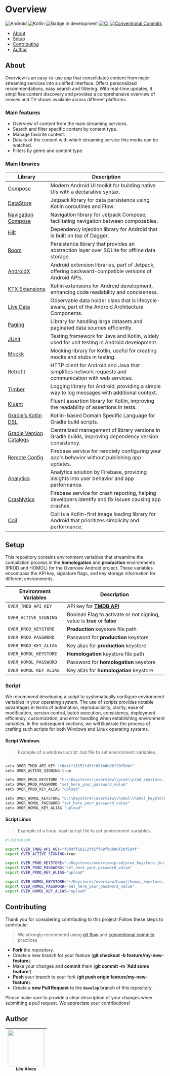 # Overview
![Android](https://img.shields.io/badge/Android-3DDC84?style=for-the-badge&logo=android&logoColor=white)
![Kotlin](https://img.shields.io/badge/kotlin-%237F52FF.svg?style=for-the-badge&logo=kotlin&logoColor=white)
![Badge in development](http://img.shields.io/static/v1?label=STATUS&message=IN%20DEVELOPMENT&color=GREEN&style=for-the-badge)
[![CI](https://github.com/leoallvez/overview/actions/workflows/ci.yml/badge.svg)](https://github.com/leoallvez/overview/actions/workflows/ci.yml)
[![Conventional Commits](https://img.shields.io/badge/Conventional%20Commits-1.0.0-yellow.svg)](https://conventionalcommits.org)

<!-- indice-->
- [About](#about)
- [Setup](#setup)
- [Contributing](#contributing)
- [Author](#author)

## About
Overview is an easy-to-use app that consolidates content from major streaming services into a unified interface. Offers personalized recommendations, easy search and filtering. With real-time updates, it simplifies content discovery and provides a comprehensive overview of movies and TV shows available across different platforms.

### Main features

- Overview of content from the main streaming services.
- Search and filter specific content by content type.
- Manage favorite content.
- Details of the content with which streaming service this media can be watched.
- Filters by genre and content type.

### Main libraries

| **Library**                   | **Description**                                                                                        |
|-------------------------------|--------------------------------------------------------------------------------------------------------|
| [Compose][1]                  | Modern Android UI toolkit for building native UIs with a declarative syntax.                           |
| [DataStore][2]                | Jetpack library for data persistence using Kotlin coroutines and Flow.                                 |
| [Navigation Compose][3]       | Navigation library for Jetpack Compose, facilitating navigation between composables.                   |
| [Hilt][4]                     | Dependency injection library for Android that is built on top of Dagger.                               |
| [Room][5]                     | Persistence library that provides an abstraction layer over SQLite for offline data storage.           |
| [AndroidX][6]                 | Android extension libraries, part of Jetpack, offering backward-compatible versions of Android APIs.   |
| [KTX Extensions][7]           | Kotlin extensions for Android development, enhancing code readability and conciseness.                 |
| [Live Data][8]                | Observable data holder class that is lifecycle-aware, part of the Android Architecture Components.     |
| [Paging][9]                   | Library for handling large datasets and paginated data sources efficiently.                            |
| [JUnit][10]                   | Testing framework for Java and Kotlin, widely used for unit testing in Android development.            |
| [Mockk][11]                   | Mocking library for Kotlin, useful for creating mocks and stubs in testing.                            |
| [Retrofit][12]                | HTTP client for Android and Java that simplifies network requests and communication with web services. |
| [Timber][13]                  | Logging library for Android, providing a simple way to log messages with additional context.           |
| [Kluent][14]                  | Fluent assertion library for Kotlin, improving the readability of assertions in tests.                 |
| [Gradle’s Kotlin DSL][15]     | Kotlin-based Domain Specific Language for Gradle build scripts.                                        |
| [Gradle Version Catalogs][16] | Centralized management of library versions in Gradle builds, improving dependency version consistency. |
| [Remote Config][17]           | Firebase service for remotely configuring your app's behavior without publishing app updates.          |
| [Analytics][18]               | Analytics solution by Firebase, providing insights into user behavior and app performance.             |
| [Crashlytics][19]             | Firebase service for crash reporting, helping developers identify and fix issues causing app crashes.  |
| [Coil][20]                    | Coil is a Kotlin-first image loading library for Android that prioritizes simplicity and performance.  | 

<!--Jetpack links-->
[1]: https://developer.android.com/jetpack/compose?hl=pt-br
[2]: https://developer.android.com/topic/libraries/architecture/datastore?hl=en
[3]: https://developer.android.com/jetpack/compose/navigation?hl=en
[4]: https://developer.android.com/training/dependency-injection/hilt-android?hl=en
[5]: https://developer.android.com/training/data-storage/room
[6]: https://developer.android.com/jetpack/androidx
[7]: https://developer.android.com/kotlin/ktx
[8]: https://developer.android.com/topic/libraries/architecture/livedata
[9]: https://developer.android.com/topic/libraries/architecture/paging/v3-overview?hl=en
<!--Third Part library links-->
[10]: https://junit.org/junit4/
[11]: https://mockk.io/
[12]: https://square.github.io/retrofit/
[13]: https://github.com/JakeWharton/timber
[14]: https://github.com/MarkusAmshove/Kluent
[15]: https://docs.gradle.org/current/userguide/kotlin_dsl.html#kotlin_dsl
[16]: https://developer.android.com/build/migrate-to-catalogs?hl=en
<!--Firebase library links-->
[17]: https://firebase.google.com/docs/remote-config
[18]: https://firebase.google.com/docs/analytics
[19]: https://firebase.google.com/docs/crashlytics
[20]: https://github.com/coil-kt/coil



## Setup
This repository contains environment variables that streamline the compilation process in the **homologation** and **production** environments (PROD and HOMOL) for the Overview Android project. These variables encompass the API key, signature flags, and key storage information for different environments.

| Environment Variables    | Description                                                             |
|--------------------------|-------------------------------------------------------------------------|
| `OVER_TMDB_API_KEY`      | API key for [**TMDB API**][50]                                          |
| `OVER_ACTIVE_SIGNING`    | Boolean Flag to activate or not signing, value is **true** or **false** |
| `OVER_PROD_KEYSTORE`     | **Production** keystore file path                                       |
| `OVER_PROD_PASSWORD`     | Password for **production** keystore                                    |
| `OVER_PROD_KEY_ALIAS`    | Key alias for **production** keystore                                   |
| `OVER_HOMOL_KEYSTORE`    | **Homologation** keystore file path                                     |
| `OVER_HOMOL_PASSWORD`    | Password for **homologation** keystore                                  |
| `OVER_HOMOL_KEY_ALIAS`   | Key alias for **homologation** keystore                                 |

[50]: https://developers.themoviedb.org/3/getting-started/introduction

### Script
We recommend developing a script to systematically configure environment variables in your operating system. The use of scripts provides notable advantages in terms of automation, reproducibility, clarity, ease of modification, version control, batch execution, consistency, deployment efficiency, customization, and error handling when establishing environment variables. In the subsequent sections, we will illustrate the process of crafting such scripts for both Windows and Linux operating systems.

#### Script Windows

> Example of a windows script .bat file to set environment variables.
```bat

setx OVER_TMDB_API_KEY "f0d4ff18152fd5ff09fb0b86f20f5d4f"
setx OVER_ACTIVE_SIGNING true

setx OVER_PROD_KEYSTORE "C:\\Keystores\\overview\\prod\\prod_keystore.jks"
setx OVER_PROD_PASSWORD "set_here_your_password_value"
setx OVER_PROD_KEY_ALIAS "upload"

setx OVER_HOMOL_KEYSTORE "C:\\Keystore\\overview\\homol\\homol_keystore.jks"
setx OVER_HOMOL_PASSWORD "set_here_your_password_value"
setx OVER_HOMOL_KEY_ALIAS "upload"

```
#### Script Linux

> Example of a linux .bash script file to set environment variables.

```bash
#!/bin/bash

export OVER_TMDB_API_KEY="f0d4ff18152fd5ff09fb0b86f20f5d4f"
export OVER_ACTIVE_SIGNING=true

export OVER_PROD_KEYSTORE="~/Keystores/overview/prod/prod_keystore.jks"
export OVER_PROD_PASSWORD="set_here_your_password_value"
export OVER_PROD_KEY_ALIAS="upload"

export OVER_HOMOL_KEYSTORE="~/Keystores/overview/homol/homol_keystore.jks"
export OVER_HOMOL_PASSWORD="set_here_your_password_value"
export OVER_HOMOL_KEY_ALIAS="upload"

```

## Contributing

Thank you for considering contributing to this project! Follow these steps to contribute:

> We strongly recommend using [git flow](https://nvie.com/posts/a-successful-git-branching-model/) and [conventional commits](https://www.conventionalcommits.org/en/v1.0.0/) practices

- **Fork** the repository.
- Create a new branch for your feature (__git checkout -b feature/my-new-feature__).
- Make your changes and **commit** them (__git commit -m 'Add some feature'__).
- **Push** your branch to your fork (__git push origin feature/my-new-feature__).
- Create a **new Pull Request** to the **`develop`** branch of this repository.

Please make sure to provide a clear description of your changes when submitting a pull request. We appreciate your contributions!

## Author
| [<img loading="lazy" src="https://avatars.githubusercontent.com/u/13922796?v=4" width=115><br><sub>Léo Alves</sub>](https://github.com/leoallvez) |
|:-------------------------------------------------------------------------------------------------------------------------------------------------:|
